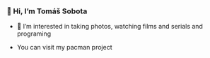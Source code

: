 ### 👋 Hi, I’m Tomáš Sobota
- 👀 I’m interested in taking photos, watching films and serials and programing

- You can visit my pacman project

<!---
sobotat/sobotat is a ✨ special ✨ repository because its `README.md` (this file) appears on your GitHub profile.
You can click the Preview link to take a look at your changes.
--->

